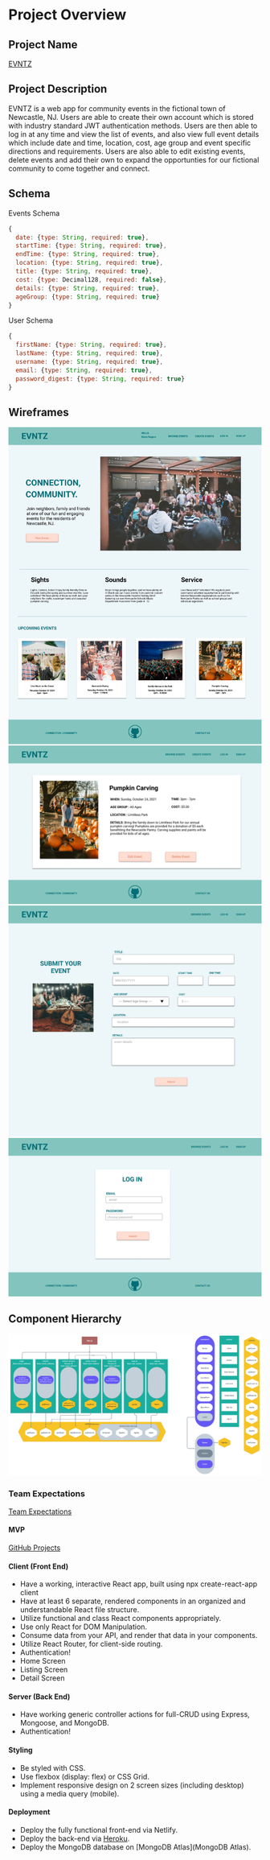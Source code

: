 # Project Overview

## Project Name

[EVNTZ](https://suspicious-shirley-aff7c1.netlify.app/)


## Project Description

EVNTZ is a web app for community events in the fictional town of Newcastle, NJ. Users are able to create their own account which is stored with industry standard JWT authentication methods. Users are then able to log in at any time and view the list of events, and also view full event details which include date and time, location, cost, age group and event specific directions and requirements. Users are also able to edit existing events, delete events and add their own to expand the opportunties for our fictional community to come together and connect. 

## Schema

Events Schema
```javascript
{
  date: {type: String, required: true},
  startTime: {type: String, required: true},
  endTime: {type: String, required: true},
  location: {type: String, required: true},
  title: {type: String, required: true},
  cost: {type: Decimal128, required: false},
  details: {type: String, required: true},
  ageGroup: {type: String, required: true}
}

```

User Schema
```javascript
{
  firstName: {type: String, required: true},
  lastName: {type: String, required: true},
  username: {type: String, required: true},
  email: {type: String, required: true},
  password_digest: {type: String, required: true}
}
```

## Wireframes

![Home](https://github.com/erik-eyler/EVNTZ/blob/kbg-dev/Images/Home%20v.101121.png)
![Event Details](https://github.com/erik-eyler/EVNTZ/blob/kbg-dev/Images/Event%20Details%20v.101121.png)
![Create Event](https://github.com/erik-eyler/EVNTZ/blob/kbg-dev/Images/Create%20Event%20(1).png)
![Login](https://github.com/erik-eyler/EVNTZ/blob/kbg-dev/Images/Log%20in.png)


## Component Hierarchy
![Component Hierarchy](https://github.com/erik-eyler/EVNTZ/blob/kbg-dev/Images/EVNTZ%20-%20Component%20Hierarchy.png)

### Team Expectations

[Team Expectations](https://docs.google.com/document/d/1yet1_8v38YgrfXC9uqyPF_FOblKqw2sE8zhobY-SUG8/edit)

#### MVP

[GitHub Projects](https://github.com/erik-eyler/EVNTZ/projects/1)

#### Client (Front End)
- Have a working, interactive React app, built using npx create-react-app client
- Have at least 6 separate, rendered components in an organized and understandable React file structure.
- Utilize functional and class React components appropriately.
- Use only React for DOM Manipulation.
- Consume data from your API, and render that data in your components.
- Utilize React Router, for client-side routing.
- Authentication!
- Home Screen
- Listing Screen
- Detail Screen

#### Server (Back End)
- Have working generic controller actions for full-CRUD using Express, Mongoose, and MongoDB.
- Authentication!

#### Styling
- Be styled with CSS.
- Use flexbox (display: flex) or CSS Grid.
- Implement responsive design on 2 screen sizes (including desktop) using a media query (mobile).

#### Deployment
- Deploy the fully functional front-end via Netlify.
- Deploy the back-end via [Heroku](https://www.heroku.com/).
- Deploy the MongoDB database on [MongoDB Atlas](MongoDB Atlas).

